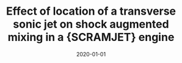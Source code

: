 ---
title: "Effect of location of a transverse sonic jet on shock augmented mixing in a {SCRAMJET} engine"
collection: publications
permalink: /publication/2020-scramjet-jet-location
excerpt: "Sharma, Vatsalya and Eswaran, Vinayak and Chakraborty, Debasis"
date: 2020-01-01
venue: "Aerospace Science and Technology"
paperurl: "https://doi.org/10.1016/j.ast.2019.105535"
---